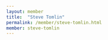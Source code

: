 ```yaml
---
layout: member
title:  "Steve Tomlin"
permalink: /member/steve-tomlin.html
member: steve-tomlin
---
```

